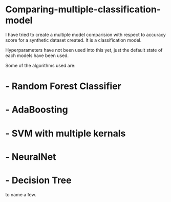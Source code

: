 # Comparing-multiple-classification-model

I have tried to create a multiple model comparision with respect to accuracy score for a synthetic dataset created.
It is a classification model.

Hyperparameters have not been used into this yet, just the default state of each models have been used.

Some of the algorithms used are:
# - Random Forest Classifier
# - AdaBoosting
# - SVM with multiple kernals
# - NeuralNet
# - Decision Tree
to name a few.

